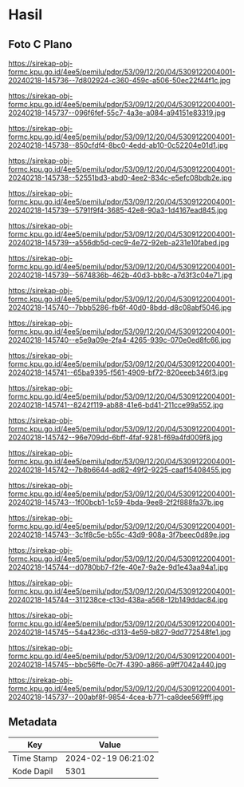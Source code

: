 # Hasil

## Foto C Plano

https://sirekap-obj-formc.kpu.go.id/4ee5/pemilu/pdpr/53/09/12/20/04/5309122004001-20240218-145736--7d802924-c360-459c-a506-50ec22f44f1c.jpg

https://sirekap-obj-formc.kpu.go.id/4ee5/pemilu/pdpr/53/09/12/20/04/5309122004001-20240218-145737--096f6fef-55c7-4a3e-a084-a94151e83319.jpg

https://sirekap-obj-formc.kpu.go.id/4ee5/pemilu/pdpr/53/09/12/20/04/5309122004001-20240218-145738--850cfdf4-8bc0-4edd-ab10-0c52204e01d1.jpg

https://sirekap-obj-formc.kpu.go.id/4ee5/pemilu/pdpr/53/09/12/20/04/5309122004001-20240218-145738--52551bd3-abd0-4ee2-834c-e5efc08bdb2e.jpg

https://sirekap-obj-formc.kpu.go.id/4ee5/pemilu/pdpr/53/09/12/20/04/5309122004001-20240218-145739--5791f9f4-3685-42e8-90a3-1d4167ead845.jpg

https://sirekap-obj-formc.kpu.go.id/4ee5/pemilu/pdpr/53/09/12/20/04/5309122004001-20240218-145739--a556db5d-cec9-4e72-92eb-a231e10fabed.jpg

https://sirekap-obj-formc.kpu.go.id/4ee5/pemilu/pdpr/53/09/12/20/04/5309122004001-20240218-145739--5674836b-462b-40d3-bb8c-a7d3f3c04e71.jpg

https://sirekap-obj-formc.kpu.go.id/4ee5/pemilu/pdpr/53/09/12/20/04/5309122004001-20240218-145740--7bbb5286-fb6f-40d0-8bdd-d8c08abf5046.jpg

https://sirekap-obj-formc.kpu.go.id/4ee5/pemilu/pdpr/53/09/12/20/04/5309122004001-20240218-145740--e5e9a09e-2fa4-4265-939c-070e0ed8fc66.jpg

https://sirekap-obj-formc.kpu.go.id/4ee5/pemilu/pdpr/53/09/12/20/04/5309122004001-20240218-145741--65ba9395-f561-4909-bf72-820eeeb346f3.jpg

https://sirekap-obj-formc.kpu.go.id/4ee5/pemilu/pdpr/53/09/12/20/04/5309122004001-20240218-145741--8242f119-ab88-41e6-bd41-211cce99a552.jpg

https://sirekap-obj-formc.kpu.go.id/4ee5/pemilu/pdpr/53/09/12/20/04/5309122004001-20240218-145742--96e709dd-6bff-4faf-9281-f69a4fd009f8.jpg

https://sirekap-obj-formc.kpu.go.id/4ee5/pemilu/pdpr/53/09/12/20/04/5309122004001-20240218-145742--7b8b6644-ad82-49f2-9225-caaf15408455.jpg

https://sirekap-obj-formc.kpu.go.id/4ee5/pemilu/pdpr/53/09/12/20/04/5309122004001-20240218-145743--1f00bcb1-1c59-4bda-9ee8-2f2f888fa37b.jpg

https://sirekap-obj-formc.kpu.go.id/4ee5/pemilu/pdpr/53/09/12/20/04/5309122004001-20240218-145743--3c1f8c5e-b55c-43d9-908a-3f7beec0d89e.jpg

https://sirekap-obj-formc.kpu.go.id/4ee5/pemilu/pdpr/53/09/12/20/04/5309122004001-20240218-145744--d0780bb7-f2fe-40e7-9a2e-9d1e43aa94a1.jpg

https://sirekap-obj-formc.kpu.go.id/4ee5/pemilu/pdpr/53/09/12/20/04/5309122004001-20240218-145744--311238ce-c13d-438a-a568-12b149ddac84.jpg

https://sirekap-obj-formc.kpu.go.id/4ee5/pemilu/pdpr/53/09/12/20/04/5309122004001-20240218-145745--54a4236c-d313-4e59-b827-9dd772548fe1.jpg

https://sirekap-obj-formc.kpu.go.id/4ee5/pemilu/pdpr/53/09/12/20/04/5309122004001-20240218-145745--bbc56ffe-0c7f-4390-a866-a9ff7042a440.jpg

https://sirekap-obj-formc.kpu.go.id/4ee5/pemilu/pdpr/53/09/12/20/04/5309122004001-20240218-145737--200abf8f-9854-4cea-b771-ca8dee569fff.jpg


## Metadata

| Key        | Value               |
| ---------- | ------------------- |
| Time Stamp | 2024-02-19 06:21:02 |
| Kode Dapil | 5301                |



